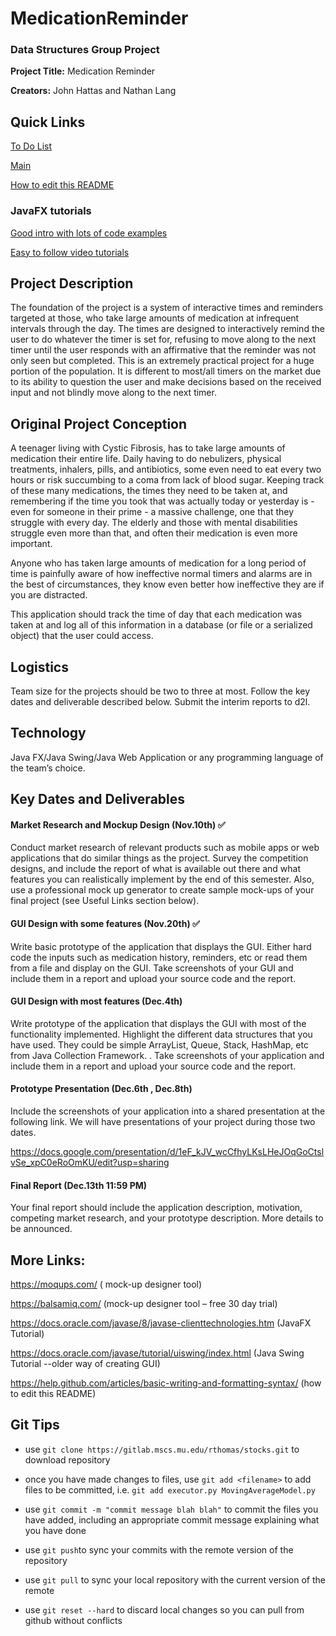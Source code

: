 # MedicationReminder
### Data Structures Group Project

**Project Title:** Medication Reminder

**Creators:** John Hattas and Nathan Lang

## Quick Links
[To Do List](TODO.md)

[Main](src/application/Main.java)

[How to edit this README](https://help.github.com/articles/basic-writing-and-formatting-syntax/)

### JavaFX tutorials
[Good intro with lots of code examples](http://tutorials.jenkov.com/javafx/index.html)

[Easy to follow video tutorials](https://www.youtube.com/watch?v=FLkOX4Eez6o&list=PL6gx4Cwl9DGBzfXLWLSYVy8EbTdpGbUIG)

## Project Description

The foundation of the project is a system of interactive times and reminders targeted at those, who take large amounts of medication at infrequent intervals through the day. The times are designed to interactively remind the user to do whatever the timer is set for, refusing to move along to the next timer until the user responds with an affirmative that the reminder was not only seen but completed. This is an extremely practical project for a huge portion of the population. It is different to most/all timers on the market due to its ability to question the user and make decisions based on the received input and not blindly move along to the next timer.

## Original Project Conception

A teenager living with Cystic Fibrosis, has to take large amounts of medication their entire life. Daily having to do nebulizers, physical treatments, inhalers, pills, and antibiotics, some even need to eat every two hours or risk succumbing to a coma from lack of blood sugar. Keeping track of these many medications, the times they need to be taken at, and remembering if the time you took that was actually today or yesterday is - even for someone in their prime -   a massive challenge, one that they struggle with every day. The elderly and those with mental disabilities struggle even more than that, and often their medication is even more important.

Anyone who has taken large amounts of medication for a long period of time is painfully aware of how ineffective normal timers and alarms are in the best of circumstances, they know even better how ineffective they are if you are distracted.

This application should track the time of day that each medication was taken at and log all of this information in a database (or file or a serialized object) that the user could access.

## Logistics

Team size for the projects should be two to three at most. Follow the key dates and deliverable described below. Submit the interim reports to d2l.

## Technology

Java FX/Java Swing/Java Web Application or any programming language of the team’s choice.

## Key Dates and Deliverables

#### Market Research and Mockup Design (Nov.10th) :white_check_mark:

Conduct market research of relevant products such as mobile apps or web applications that do similar things as the project. Survey the competition designs, and include the report of what is available out there and what features you can realistically implement by the end of this semester. Also, use a professional mock up generator to create sample mock-ups of your final project (see Useful Links section below).

#### GUI Design with some features (Nov.20th) :white_check_mark:

Write basic prototype of the application that displays the GUI. Either hard code the inputs such as medication history, reminders, etc or read them from a file and display on the GUI. Take screenshots of your GUI and include them in a report and upload your source code and the report.

#### GUI Design with most features (Dec.4th)

Write prototype of the application that displays the GUI with most of the functionality implemented.  Highlight the different data structures that you have used. They could be simple ArrayList, Queue, Stack, HashMap, etc from Java Collection Framework. . Take screenshots of your application and include them in a report and upload your source code and the report.

#### Prototype Presentation (Dec.6th , Dec.8th)

Include the screenshots of your application into a shared presentation at the following link. We will have presentations of your project during those two dates.

https://docs.google.com/presentation/d/1eF_kJV_wcCfhyLKsLHeJOqGoCtslvSe_xpC0eRoOmKU/edit?usp=sharing

#### Final Report (Dec.13th 11:59 PM)

Your final report should include the application description, motivation, competing market research, and your prototype description. More details to be announced.

## More Links:

https://moqups.com/ ( mock-up designer tool)

https://balsamiq.com/ (mock-up designer tool – free 30 day trial)

https://docs.oracle.com/javase/8/javase-clienttechnologies.htm (JavaFX Tutorial)

https://docs.oracle.com/javase/tutorial/uiswing/index.html (Java Swing Tutorial --older way of creating GUI)

https://help.github.com/articles/basic-writing-and-formatting-syntax/ (how to edit this README)

## Git Tips
- use `git clone https://gitlab.mscs.mu.edu/rthomas/stocks.git` to download repository

- once you have made changes to files, use `git add <filename>` to add files to be committed, i.e. `git add executor.py MovingAverageModel.py`

- use `git commit -m "commit message blah blah"` to commit the files you have added, including an appropriate commit message explaining what you have done

- use `git push`to sync your commits with the remote version of the repository

- use `git pull` to sync your local repository with the current version of the remote

- use `git reset --hard` to discard local changes so you can pull from github without conflicts

 

 

 
